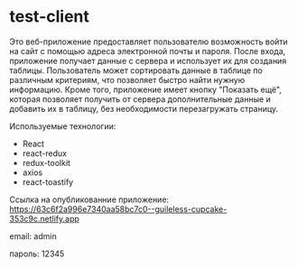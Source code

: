 # test-client

Это веб-приложение предоставляет пользователю возможность войти на сайт с помощью адреса электронной почты и пароля. После входа, приложение получает данные с сервера и использует их для создания таблицы. Пользователь может сортировать данные в таблице по различным критериям, что позволяет быстро найти нужную информацию. Кроме того, приложение имеет кнопку "Показать ещё", которая позволяет получить от сервера дополнительные данные и добавить их в таблицу, без необходимости перезагружать страницу.

Используемые технологии:
- React
- react-redux
- redux-toolkit
- axios
- react-toastify

Ссылка на опубликованние приложение: https://63c6f2a996e7340aa58bc7c0--guileless-cupcake-353c9c.netlify.app

email: admin

пароль: 12345
